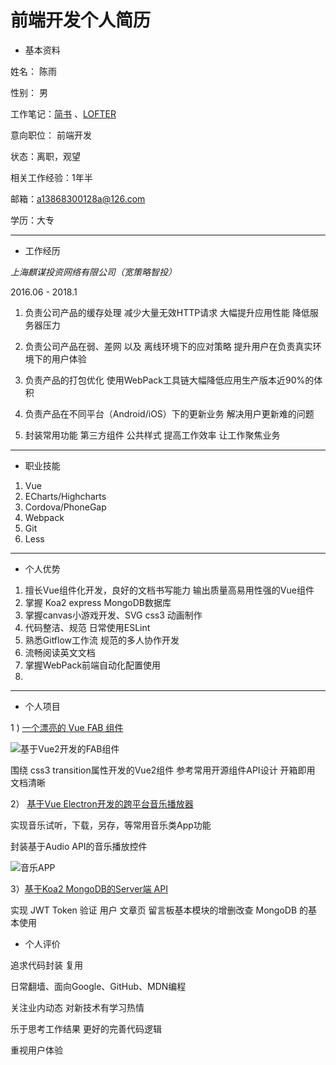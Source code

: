 # 前端开发个人简历

- 基本资料 

姓名： 陈雨 

性别： 男 

工作笔记：[简书](http://www.jianshu.com/u/83a662ade058) 、[LOFTER](http://chenyu0577.lofter.com/) 

意向职位： 前端开发 

状态：离职，观望  

相关工作经验：1年半  

邮箱：a13868300128a@126.com

学历：大专

****
- 工作经历  


 *上海麒谋投资网络有限公司（宽策略智投）* 

 2016.06 - 2018.1

 1. 负责公司产品的缓存处理 减少大量无效HTTP请求 大幅提升应用性能 降低服务器压力

 2. 负责公司产品在弱、差网 以及 离线环境下的应对策略 提升用户在负责真实环境下的用户体验

 3. 负责产品的打包优化 使用WebPack工具链大幅降低应用生产版本近90%的体积

 4. 负责产品在不同平台（Android/iOS）下的更新业务 解决用户更新难的问题

 5. 封装常用功能 第三方组件 公共样式  提高工作效率 让工作聚焦业务

****

- 职业技能
 1. Vue
 2. ECharts/Highcharts
 3. Cordova/PhoneGap
 4. Webpack
 5. Git
 6. Less

****
- 个人优势
1. 擅长Vue组件化开发，良好的文档书写能力 输出质量高易用性强的Vue组件
2. 掌握 Koa2 express MongoDB数据库
3. 掌握canvas小游戏开发、SVG css3 动画制作
4. 代码整洁、规范 日常使用ESLint
5. 熟悉Gitflow工作流 规范的多人协作开发
6. 流畅阅读英文文档 
7. 掌握WebPack前端自动化配置使用
8. 
****
- 个人项目 

1 ) [一个漂亮的 Vue FAB 组件](https://github.com/a62527776a/vue-fab)  

![基于Vue2开发的FAB组件](http://upload-images.jianshu.io/upload_images/5738345-0e673f9e9c8b7366?imageMogr2/auto-orient/strip)

围绕 css3 transition属性开发的Vue2组件
参考常用开源组件API设计 开箱即用 文档清晰

2） [基于Vue Electron开发的跨平台音乐播放器](https://github.com/a62527776a/music-player) 

实现音乐试听，下载，另存，等常用音乐类App功能 

封装基于Audio API的音乐播放控件

![音乐APP](http://upload-images.jianshu.io/upload_images/5738345-1a8c31adc23c9ce0.gif?imageMogr2/auto-orient/strip)


3）[基于Koa2 MongoDB的Server端 API](https://github.com/a62527776a/myblog) 

实现 JWT Token 验证
用户 文章页 留言板基本模块的增删改查
MongoDB 的基本使用


- 个人评价 

追求代码封装 复用 

日常翻墙、面向Google、GitHub、MDN编程 

关注业内动态 对新技术有学习热情 

乐于思考工作结果 更好的完善代码逻辑  

重视用户体验  

